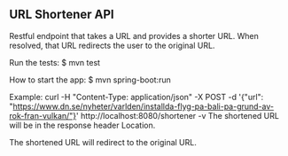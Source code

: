 URL Shortener API
-----------------

Restful endpoint that takes a URL and provides a shorter URL.
When resolved, that URL redirects the user to the original URL.

Run the tests:
$ mvn test

How to start the app:
$ mvn spring-boot:run

Example:
curl -H "Content-Type: application/json" -X POST -d '{"url": "https://www.dn.se/nyheter/varlden/installda-flyg-pa-bali-pa-grund-av-rok-fran-vulkan/"}' http://localhost:8080/shortener -v
The shortened URL will be in the response header Location.

The shortened URL will redirect to the original URL.